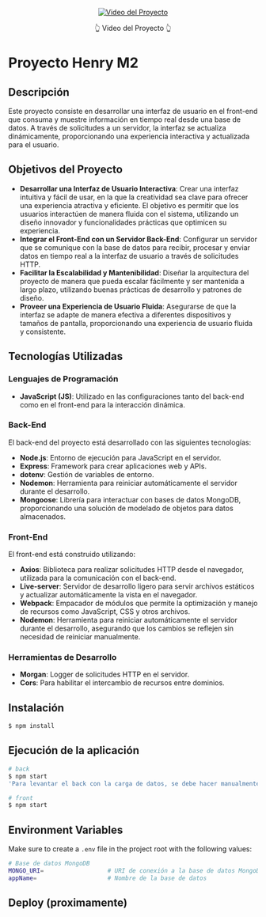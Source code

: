 
<p align="center">
  <a href="https://youtu.be/DJmTKRibRag">
    <img src="https://img.youtube.com/vi/DJmTKRibRag/0.jpg" alt="Video del Proyecto"/>
  </a>
  <p align="center">
   👆 Video del Proyecto 👆
  </p>
</p>

# Proyecto Henry M2

## Descripción
Este proyecto consiste en desarrollar una interfaz de usuario en el front-end que consuma y muestre información en tiempo real desde una base de datos. A través de solicitudes a un servidor, la interfaz se actualiza dinámicamente, proporcionando una experiencia interactiva y actualizada para el usuario.

## Objetivos del Proyecto
- **Desarrollar una Interfaz de Usuario Interactiva**: Crear una interfaz intuitiva y fácil de usar, en la que la creatividad sea clave para ofrecer una experiencia atractiva y eficiente. El objetivo es permitir que los usuarios interactúen de manera fluida con el sistema, utilizando un diseño innovador y funcionalidades prácticas que optimicen su experiencia.
- **Integrar el Front-End con un Servidor Back-End**: Configurar un servidor que se comunique con la base de datos para recibir, procesar y enviar datos en tiempo real a la interfaz de usuario a través de solicitudes HTTP.
- **Facilitar la Escalabilidad y Mantenibilidad**: Diseñar la arquitectura del proyecto de manera que pueda escalar fácilmente y ser mantenida a largo plazo, utilizando buenas prácticas de desarrollo y patrones de diseño.
- **Proveer una Experiencia de Usuario Fluida**: Asegurarse de que la interfaz se adapte de manera efectiva a diferentes dispositivos y tamaños de pantalla, proporcionando una experiencia de usuario fluida y consistente.

## Tecnologías Utilizadas

### Lenguajes de Programación
- **JavaScript (JS)**: Utilizado en las configuraciones tanto del back-end como en el front-end para la interacción dinámica.  

### Back-End
El back-end del proyecto está desarrollado con las siguientes tecnologías:

- **Node.js**: Entorno de ejecución para JavaScript en el servidor.  
- **Express**: Framework para crear aplicaciones web y APIs.  
- **dotenv**: Gestión de variables de entorno.  
- **Nodemon**: Herramienta para reiniciar automáticamente el servidor durante el desarrollo.
- **Mongoose**: Librería para interactuar con bases de datos MongoDB, proporcionando una solución de modelado de objetos para datos almacenados.

### Front-End
El front-end está construido utilizando:

- **Axios**: Biblioteca para realizar solicitudes HTTP desde el navegador, utilizada para la comunicación con el back-end.
- **Live-server**: Servidor de desarrollo ligero para servir archivos estáticos y actualizar automáticamente la vista en el navegador.
- **Webpack**: Empacador de módulos que permite la optimización y manejo de recursos como JavaScript, CSS y otros archivos.
- **Nodemon**: Herramienta para reiniciar automáticamente el servidor durante el desarrollo, asegurando que los cambios se reflejen sin necesidad de reiniciar manualmente.

### Herramientas de Desarrollo
- **Morgan**: Logger de solicitudes HTTP en el servidor.  
- **Cors**: Para habilitar el intercambio de recursos entre dominios.  

## Instalación

```bash
$ npm install
```

## Ejecución de la aplicación

```bash
# back
$ npm start
'Para levantar el back con la carga de datos, se debe hacer manualmente desde la interfaz de MongoDB Compass utilizando el database.json que se encuentra en la carpeta del proyecto.'

# front
$ npm start
```

## Environment Variables
Make sure to create a `.env` file in the project root with the following values:

```bash
# Base de datos MongoDB
MONGO_URI=                  # URI de conexión a la base de datos MongoDB (ej. mongodb+srv://usuario:contraseña@cluster.mongodb.net/nombre_base_de_datos)
appName=                    # Nombre de la base de datos
```

## Deploy (proximamente)
